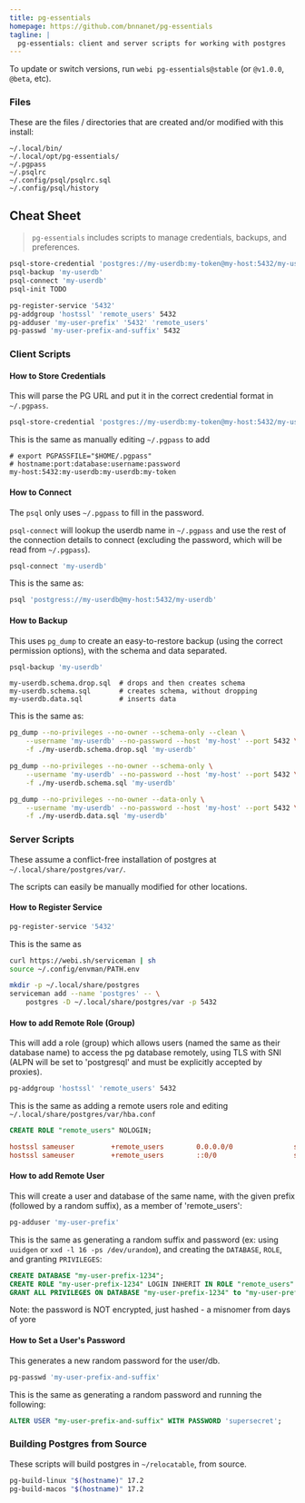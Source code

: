 ```yaml
---
title: pg-essentials
homepage: https://github.com/bnnanet/pg-essentials
tagline: |
  pg-essentials: client and server scripts for working with postgres
---
```


To update or switch versions, run `webi pg-essentials@stable` (or `@v1.0.0`,
`@beta`, etc).

### Files

These are the files / directories that are created and/or modified with this
install:

```text
~/.local/bin/
~/.local/opt/pg-essentials/
~/.pgpass
~/.psqlrc
~/.config/psql/psqlrc.sql
~/.config/psql/history
```

## Cheat Sheet

> `pg-essentials` includes scripts to manage credentials, backups, and
> preferences.

```sh
psql-store-credential 'postgres://my-userdb:my-token@my-host:5432/my-userdb'
psql-backup 'my-userdb'
psql-connect 'my-userdb'
psql-init TODO
```

```sh
pg-register-service '5432'
pg-addgroup 'hostssl' 'remote_users' 5432
pg-adduser 'my-user-prefix' '5432' 'remote_users'
pg-passwd 'my-user-prefix-and-suffix' 5432
```

### Client Scripts

#### How to Store Credentials

This will parse the PG URL and put it in the correct credential format in
`~/.pgpass`.

```sh
psql-store-credential 'postgres://my-userdb:my-token@my-host:5432/my-userdb'
```

This is the same as manually editing `~/.pgpass` to add

```text
# export PGPASSFILE="$HOME/.pgpass"
# hostname:port:database:username:password
my-host:5432:my-userdb:my-userdb:my-token
```

#### How to Connect

The `psql` only uses `~/.pgpass` to fill in the password.

`psql-connect` will lookup the userdb name in `~/.pgpass` and use the rest of
the connection details to connect (excluding the password, which will be read
from `~/.pgpass`).

```sh
psql-connect 'my-userdb'
```

This is the same as:

```sh
psql 'postgress://my-userdb@my-host:5432/my-userdb'
```

#### How to Backup

This uses `pg_dump` to create an easy-to-restore backup (using the correct
permission options), with the schema and data separated.

```sh
psql-backup 'my-userdb'
```

```text
my-userdb.schema.drop.sql  # drops and then creates schema
my-userdb.schema.sql       # creates schema, without dropping
my-userdb.data.sql         # inserts data
```

This is the same as:

```sh
pg_dump --no-privileges --no-owner --schema-only --clean \
    --username 'my-userdb' --no-password --host 'my-host' --port 5432 \
    -f ./my-userdb.schema.drop.sql 'my-userdb'

pg_dump --no-privileges --no-owner --schema-only \
    --username 'my-userdb' --no-password --host 'my-host' --port 5432 \
    -f ./my-userdb.schema.sql 'my-userdb'

pg_dump --no-privileges --no-owner --data-only \
    --username 'my-userdb' --no-password --host 'my-host' --port 5432 \
    -f ./my-userdb.data.sql 'my-userdb'
```

### Server Scripts

These assume a conflict-free installation of postgres at
`~/.local/share/postgres/var/`.

The scripts can easily be manually modified for other locations.

#### How to Register Service

```sh
pg-register-service '5432'
```

This is the same as

```sh
curl https://webi.sh/serviceman | sh
source ~/.config/envman/PATH.env

mkdir -p ~/.local/share/postgres
serviceman add --name 'postgres' -- \
    postgres -D ~/.local/share/postgres/var -p 5432
```

#### How to add Remote Role (Group)

This will add a role (group) which allows users (named the same as their
database name) to access the pg database remotely, using TLS with SNI (ALPN will
be set to 'postgresql' and must be explicitly accepted by proxies).

```sh
pg-addgroup 'hostssl' 'remote_users' 5432
```

This is the same as adding a remote users role and editing
`~/.local/share/postgres/var/hba.conf`

```sql
CREATE ROLE "remote_users" NOLOGIN;
```

```ini
hostssl sameuser         +remote_users        0.0.0.0/0               scram-sha-256
hostssl sameuser         +remote_users        ::0/0                   scram-sha-256
```

#### How to add Remote User

This will create a user and database of the same name, with the given prefix
(followed by a random suffix), as a member of 'remote_users':

```sh
pg-adduser 'my-user-prefix'
```

This is the same as generating a random suffix and password (ex: using `uuidgen`
or `xxd -l 16 -ps /dev/urandom`), and creating the `DATABASE`, `ROLE`, and
granting `PRIVILEGES`:

```sql
CREATE DATABASE "my-user-prefix-1234";
CREATE ROLE "my-user-prefix-1234" LOGIN INHERIT IN ROLE "remote_users" ENCRYPTED PASSWORD 'supersecret';
GRANT ALL PRIVILEGES ON DATABASE "my-user-prefix-1234" to "my-user-prefix-1234";
```

Note: the password is NOT encrypted, just hashed - a misnomer from days of yore

#### How to Set a User's Password

This generates a new random password for the user/db.

```sh
pg-passwd 'my-user-prefix-and-suffix'
```

This is the same as generating a random password and running the following:

```sql
ALTER USER "my-user-prefix-and-suffix" WITH PASSWORD 'supersecret';
```

### Building Postgres from Source

These scripts will build postgres in `~/relocatable`, from source.

```sh
pg-build-linux "$(hostname)" 17.2
pg-build-macos "$(hostname)" 17.2
```
